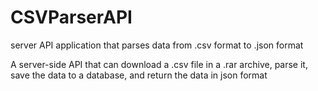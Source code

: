 # CSVParserAPI
server API application that parses data from .csv format to .json format

A server-side API that can download a .csv file in a .rar archive, parse it, 
save the data to a database, and return the data in json format
